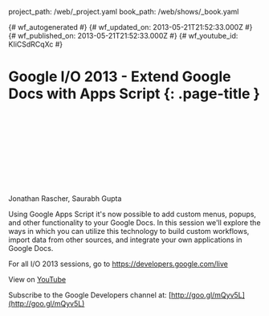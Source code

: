 project_path: /web/_project.yaml
book_path: /web/shows/_book.yaml

{# wf_autogenerated #}
{# wf_updated_on: 2013-05-21T21:52:33.000Z #}
{# wf_published_on: 2013-05-21T21:52:33.000Z #}
{# wf_youtube_id: KIiCSdRCqXc #}

# Google I/O 2013 - Extend Google Docs with Apps Script {: .page-title }


<div class="video-wrapper">
  <iframe class="devsite-embedded-youtube-video" data-video-id="KIiCSdRCqXc"
          data-autohide="1" data-showinfo="0" frameborder="0" allowfullscreen>
  </iframe>
</div>

Jonathan Rascher, Saurabh Gupta 

Using Google Apps Script it&#x27;s now possible to add custom menus, popups, and other functionality to your Google Docs. In this session we&#x27;ll explore the ways in which you can utilize this technology to build custom workflows, import data from other sources, and integrate your own applications in Google Docs.

For all I/O 2013 sessions, go to https://developers.google.com/live

View on [YouTube](https://youtu.be/KIiCSdRCqXc)

Subscribe to the Google Developers channel at: [http://goo.gl/mQyv5L](http://goo.gl/mQyv5L)
